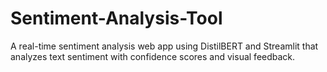 # Sentiment-Analysis-Tool
A real-time sentiment analysis web app using DistilBERT and Streamlit that analyzes text sentiment with confidence scores and visual feedback.
